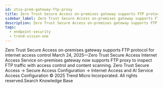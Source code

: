 ```yaml
---
id: ztsa-prem-gateway-ftp-proxy
title: Zero Trust Secure Access on-premises gateway supports FTP protocol for internet access control
sidebar_label: Zero Trust Secure Access on-premises gateway supports FTP protocol for internet access control
description: Zero Trust Secure Access on-premises gateway supports FTP protocol for internet access control
tags:
  - endpoint-security
  - trend-vision-one
---
```


 Zero Trust Secure Access on-premises gateway supports FTP protocol for internet access control March 24, 2025—Zero Trust Secure Access Internet Access Service on-premises gateway now supports FTP proxy to inspect FTP traffic with access control and content scanning. Zero Trust Secure Access → Secure Access Configuration → Internet Access and AI Service Access Configuration © 2025 Trend Micro Incorporated. All rights reserved.Search Knowledge Base